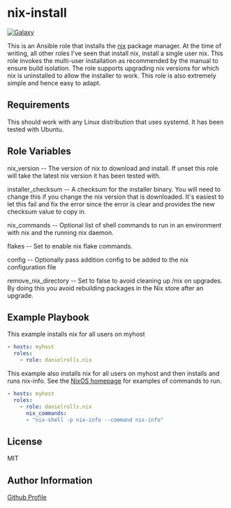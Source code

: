 nix-install
=========

[![Galaxy](https://img.shields.io/badge/galaxy-danielrolls.nix-blue.svg?style=flat-square)](https://galaxy.ansible.com/danielrolls/nix/)


This is an Ansible role that installs the [nix](https://nixos.org/) package manager.
At the time of writing, all other roles I've seen that install nix, install a single user nix.
This role invokes the multi-user installation as recommended by the manual to ensure build isolation.
The role supports upgrading nix versions for which nix is uninstalled to allow the installer to work.
This role is also extremely simple and hence easy to adapt.


Requirements
------------

This should work with any Linux distribution that uses systemd.
It has been tested with Ubuntu.

Role Variables
--------------
nix_version -- The version of nix to download and install.
If unset this role will take the latest nix version it has been tested with.

installer_checksum -- A checksum for the installer binary.
You will need to change this if you change the nix version that is downloaded.
It's easiest to let this fail and fix the error since the error is clear and provides the new checksum value to copy in.

nix_commands -- Optional list of shell commands to run in an environment with nix and the running nix daemon.

flakes -- Set to enable nix flake commands.

config -- Optionally pass addition config to be added to the nix configuration file

remove_nix_directory -- Set to false to avoid cleaning up /nix on upgrades.
By doing this you avoid rebuilding packages in the Nix store after an upgrade.

Example Playbook
----------------

This example installs nix for all users on myhost
```yaml
- hosts: myhost
  roles:
    - role: danielrolls.nix
```

This example also installs nix for all users on myhost and then installs and runs nix-info.
See the [NixOS homepage](https://nixos.org/) for examples of commands to run.
```yaml
- hosts: myhost
  roles:
    - role: danielrolls.nix
      nix_commands:
      - "nix-shell -p nix-info --command nix-info" 
```

License
-------

MIT

Author Information
------------------

[Github Profile](https://github.com/danielrolls)
